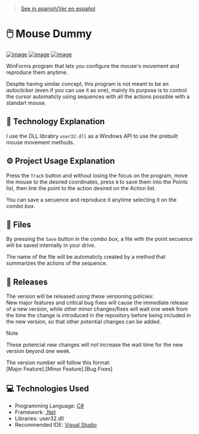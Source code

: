 > [See in spanish/Ver en español](https://github.com/LuisMiSanVe/MouseDummy/blob/main/README.es.md)
# 🖱️ Mouse Dummy
[![image](https://img.shields.io/badge/C%23-239120?style=for-the-badge&logo=csharp&logoColor=white)](https://dotnet.microsoft.com/en-us/languages/csharp)
[![image](https://img.shields.io/badge/.NET-5C2D91?style=for-the-badge&logo=.net&logoColor=white)](https://dotnet.microsoft.com/en-us/learn/dotnet/what-is-dotnet)
[![image](https://img.shields.io/badge/Visual_Studio-5C2D91?style=for-the-badge&logo=visual%20studio&logoColor=white)](https://visualstudio.microsoft.com/)

WinForms program that lets you configure the mouse's movement and reproduce them anytime.

Despite having similar concept, this program is not meant to be an *autoclicker* (even if you can use it as one), mainly its purpose is to control the cursor automaticly using sequences with all the actions possible with a standart mouse.

## 📝 Technology Explanation
I use the DLL librabry `user32.dll` as a Windows API to use the prebuilt mouse movement methods.

## ⚙️ Project Usage Explanation
Press the `Track` button and without losing the focus on the program, move the mouse to the desired coordinates, press `N` to save them into the Points list, then link the point to the action desired on the Action list.

You can save a secuence and reproduce it anytime selecting it on the *combo box*.

## 📂 Files
By pressing the `Save` button in the *combo box*, a file with the point secuence will be saved internally in your drive.

The name of the file will be automaticly created by a method that summarizes the actions of the sequence.

## 🚀 Releases
The version will be released using these versioning policies:\
New major features and critical bug fixes will cause the immediate release of a new version, while other minor changes/fixes will wait one week from the time the change is introduced in the repository before being included in the new version, so that other potential changes can be added.
>[!NOTE]
>These potencial new changes will not increase the wait time for the new version beyond one week.

The version number will follow this format: \
\[Major Feature\].\[Minor Feature\].\[Bug Fixes\]

## 💻 Technologies Used
- Programming Language: [C#](https://dotnet.microsoft.com/en-us/languages/csharp) 
- Framework: [.Net](https://dotnet.microsoft.com/en-us/learn/dotnet/what-is-dotnet)
- Libraries: user32.dll
- Recommended IDE: [Visual Studio](https://visualstudio.microsoft.com/)
